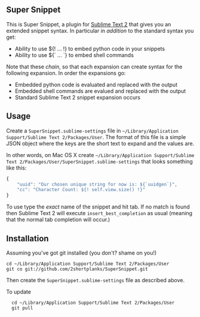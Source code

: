 Super Snippet
-------------

This is Super Snippet, a plugin for [Sublime Text 2][subl] that gives
you an extended snippet syntax.  In particular in *addition* to the 
standard syntax you get:

   * Ability to use ${! ... !} to embed python code in your snippets
   * Ability to use ${\` ... \`} to embed shell commands

Note that these *chain*, so that each expansion can create syntax for the
following expansion.  In order the expansions go:

   * Embedded python code is evaluated and replaced with the output
   * Embedded shell commands are evalued and replaced with the output
   * Standard Sublime Text 2 snippet expansion occurs

Usage
-----

Create a `SuperSnippet.sublime-settings` file in
`~/Library/Application Support/Sublime Text 2/Packages/User`.  The format
of this file is a simple JSON object where the keys are the short text
to expand and the values are.

In other words, on Mac OS X create `~/Library/Application Support/Sublime Text 2/Packages/User/SuperSnippet.sublime-settings` that looks something like this:

```javascript
{
	"uuid": "Our chosen unique string for now is: ${`uuidgen`}",
	"cc": "Character Count: ${! self.view.size() !}"
}
```

To use type the *exact* name of the snippet and hit tab.  If no match is found then Sublime Text 2 will
execute `insert_best_completion` as usual (meaning that the normal tab completion will occur.)

Installation
------------

Assuming you've got git installed (you don't?  shame on you!)

	cd ~/Library/Application Support/Sublime Text 2/Packages/User
	git co git://github.com/2shortplanks/SuperSnippet.git

Then create the `SuperSnippet.sublime-settings` file as described above.

To update

	  cd ~/Library/Application Support/Sublime Text 2/Packages/User
	  git pull

[subl]: http://www.sublimetext.com/2